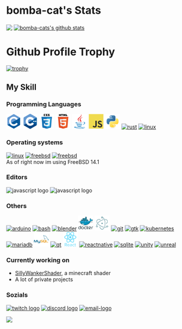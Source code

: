 # bomba-cat's Stats
  
  <a href="https://github.com/bomba-cat" ><img align="center" src="https://github-readme-stats.vercel.app/api/top-langs/?username=bomba-cat&exclude_repo=ArchCodeConfig,ArchCode-Site,AdvArray&hide=ASP.NET,jupyter%20notebook&count_private=false&theme=gruvbox&hide_border=true" height="220px" style="border: none !important;" /></a>
  <a href="https://github.com/bomba-cat"><img align="center" src="https://github-readme-stats.vercel.app/api?username=bomba-cat&theme=gruvbox&count_private=true&hide=stars&show_icons=true&line_height=27&hide_border=true" alt="bomba-cats's github stats" height="220px" style="border: none !important;" /></a>

# Github Profile Trophy
[![trophy](https://github-profile-trophy.vercel.app/?username=bomba-cat&theme=gruvbox&rank=-?&margin-w=4&no-frame=true)](https://github.com/bomba-cat)

## My Skill
### Programming Languages
<div align="left">
  <a href="https://www.cprogramming.com/" target="_blank" rel="noreferrer"><img src="https://raw.githubusercontent.com/devicons/devicon/master/icons/c/c-original.svg" alt="c" width="40" height="40"/></a>
  <a href="https://www.w3schools.com/cpp/" target="_blank" rel="noreferrer"><img src="https://raw.githubusercontent.com/devicons/devicon/master/icons/cplusplus/cplusplus-original.svg" alt="cplusplus" width="40" height="40"/></a>
  <a href="https://www.w3schools.com/css/" target="_blank" rel="noreferrer"><img src="https://raw.githubusercontent.com/devicons/devicon/master/icons/css3/css3-original-wordmark.svg" alt="css3" width="40" height="40"/></a>
  <a href="https://www.w3.org/html/" target="_blank" rel="noreferrer"><img src="https://raw.githubusercontent.com/devicons/devicon/master/icons/html5/html5-original-wordmark.svg" alt="html5" width="40" height="40"/></a>
  <a href="https://www.java.com" target="_blank" rel="noreferrer"><img src="https://raw.githubusercontent.com/devicons/devicon/master/icons/java/java-original.svg" alt="java" width="40" height="40"/></a>
  <a href="https://developer.mozilla.org/en-US/docs/Web/JavaScript" target="_blank" rel="noreferrer"><img src="https://raw.githubusercontent.com/devicons/devicon/master/icons/javascript/javascript-original.svg" alt="javascript" width="40" height="40"/></a>
  <a href="https://www.python.org" target="_blank" rel="noreferrer"><img src="https://raw.githubusercontent.com/devicons/devicon/master/icons/python/python-original.svg" alt="python" width="40" height="40"/></a>
  <a href="https://www.rust-lang.org" target="_blank" rel="noreferrer"><img src="https://rust-lang.org/logos/rust-logo-512x512.png" alt="rust" width="40" height="40"/></a>
  <a href="https://www.nasm.us/" target="_blank" rel="noreferrer"><img src="https://www.nasm.us/images/nasm.png" alt="linux" width="40" height="40"/></a>
</div>

### Operating systems
<div align="left">
  <a href="https://www.kernel.org/" target="_blank" rel="noreferrer"><img src="https://www.kernel.org/theme/images/logos/tux.png" alt="linux" width="40" height="40"/></a>
  <a href="https://www.freebsd.org/" target="_blank" rel="noreferrer"><img src="https://www.freebsd.org/images/beastie.png" alt="freebsd" width="40" height="40"/></a>
  <a href="https://www.windows.com/" target="_blank" rel="noreferrer"><img src="https://upload.wikimedia.org/wikipedia/commons/thumb/8/87/Windows_logo_-_2021.svg/2048px-Windows_logo_-_2021.svg.png" alt="freebsd" width="40" height="40"/></a>
</div>
As of right now im using FreeBSD 14.1

### Editors
<div align="left">
  <img src="https://cdn.jsdelivr.net/gh/devicons/devicon/icons/neovim/neovim-original.svg" height="40" width="40" alt="javascript logo"  />
  <img src="https://cdn.jsdelivr.net/gh/devicons/devicon/icons/vim/vim-original.svg" height="40" width="40" alt="javascript logo"  />
</div>

### Others
<div align="left">
  <a href="https://www.arduino.cc/" target="_blank" rel="noreferrer"><img src="https://cdn.worldvectorlogo.com/logos/arduino-1.svg" alt="arduino" width="40" height="40"/></a>
  <a href="https://www.gnu.org/software/bash/" target="_blank" rel="noreferrer"><img src="https://www.vectorlogo.zone/logos/gnu_bash/gnu_bash-icon.svg" alt="bash" width="40" height="40"/></a>
  <a href="https://www.blender.org/" target="_blank" rel="noreferrer"><img src="https://download.blender.org/branding/community/blender_community_badge_white.svg" alt="blender" width="40" height="40"/></a>
  <a href="https://www.docker.com/" target="_blank" rel="noreferrer"><img src="https://raw.githubusercontent.com/devicons/devicon/master/icons/docker/docker-original-wordmark.svg" alt="docker" width="40" height="40"/></a>
  <a href="https://www.electronjs.org" target="_blank" rel="noreferrer"><img src="https://raw.githubusercontent.com/devicons/devicon/master/icons/electron/electron-original.svg" alt="electron" width="40" height="40"/></a>
  <a href="https://git-scm.com/" target="_blank" rel="noreferrer"><img src="https://www.vectorlogo.zone/logos/git-scm/git-scm-icon.svg" alt="git" width="40" height="40"/></a>
  <a href="https://www.gtk.org/" target="_blank" rel="noreferrer"><img src="https://upload.wikimedia.org/wikipedia/commons/7/71/GTK_logo.svg" alt="gtk" width="40" height="40"/></a>
  <a href="https://kubernetes.io" target="_blank" rel="noreferrer"><img src="https://www.vectorlogo.zone/logos/kubernetes/kubernetes-icon.svg" alt="kubernetes" width="40" height="40"/></a>
  <a href="https://mariadb.org/" target="_blank" rel="noreferrer"><img src="https://www.vectorlogo.zone/logos/mariadb/mariadb-icon.svg" alt="mariadb" width="40" height="40"/></a>
  <a href="https://www.mysql.com/" target="_blank" rel="noreferrer"><img src="https://raw.githubusercontent.com/devicons/devicon/master/icons/mysql/mysql-original-wordmark.svg" alt="mysql" width="40" height="40"/></a>
  <a href="https://www.qt.io/" target="_blank" rel="noreferrer"><img src="https://upload.wikimedia.org/wikipedia/commons/0/0b/Qt_logo_2016.svg" alt="qt" width="40" height="40"/></a>
  <a href="https://reactjs.org/" target="_blank" rel="noreferrer"><img src="https://raw.githubusercontent.com/devicons/devicon/master/icons/react/react-original-wordmark.svg" alt="react" width="40" height="40"/></a>
  <a href="https://reactnative.dev/" target="_blank" rel="noreferrer"><img src="https://reactnative.dev/img/header_logo.svg" alt="reactnative" width="40" height="40"/></a>
  <a href="https://www.sqlite.org/" target="_blank" rel="noreferrer"><img src="https://www.vectorlogo.zone/logos/sqlite/sqlite-icon.svg" alt="sqlite" width="40" height="40"/></a>
  <a href="https://unity.com/" target="_blank" rel="noreferrer"><img src="https://www.vectorlogo.zone/logos/unity3d/unity3d-icon.svg" alt="unity" width="40" height="40"/></a>
  <a href="https://unrealengine.com/" target="_blank" rel="noreferrer"><img src="https://raw.githubusercontent.com/kenangundogan/fontisto/036b7eca71aab1bef8e6a0518f7329f13ed62f6b/icons/svg/brand/unreal-engine.svg" alt="unreal" width="40" height="40"/></a>
</div>

### Currently working on
- [SillyWankerShader](https://github.com/bomba-cat/SillyWankerShader), a minecraft shader
- A lot of private projects

### Sozials
  <a href="https://twitch.tv/bombacatsillyedition"><img src="https://img.shields.io/static/v1?message=Twitch&logo=twitch&label=&color=9146FF&logoColor=white&labelColor=&style=for-the-badge" height="35" alt="twitch logo" /></a>
  <a href="https://discord.com/user/788022153634906154"><img src="https://img.shields.io/static/v1?message=Discord&logo=discord&label=&color=7289DA&logoColor=white&labelColor=&style=for-the-badge" height="35" alt="discord logo" /></a>
  <a href="mailto:bledion.morina@hotmail.com"><img src="https://img.shields.io/static/v1?message=E-Mail&logo=E-Mail&label=&color=c9deff&logoColor=black&labelColor=&style=for-the-badge" height="35" alt="email-logo" /></a>

[![](https://visitcount.itsvg.in/api?id=bomba-cat&label=Profile%20Views&icon=3&pretty=false)](https://visitcount.itsvg.in)
